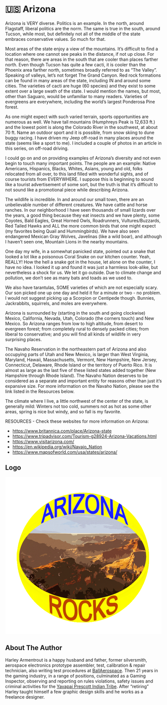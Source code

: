 # 🇺🇸 Arizona

Arizona is VERY diverse. Politics is an example. In the north, around Flagstaff,
liberal politics are the norm. The same is true in the south, around Tucson,
while most, but definitely not all of the middle of the state embraces
conservative values. So much for that.

Most areas of the state enjoy a view of the mountains. It’s difficult to find a
location where one cannot see peaks in the distance, if not up close. For that
reason, there are areas in the south that are cooler than places farther north.
Even though Tucson has quite a few cacti, it is cooler than the Phoenix area
farther north, sometimes broadly referred to as “The Valley”. Speaking of
valleys, let’s not forget The Grand Canyon. Red rock formations can be found in
many areas of the state, including IN and around some cities. The varieties of
cacti are huge (60 species) and they exist to some extent over a large swath of
the state. I would mention the names, but most, other than Saguaro, would be
unfamiliar to many readers. Varieties of evergreens are everywhere, including
the world’s largest Ponderosa Pine forest.

As one might expect with such varied terrain, sports opportunities are numerous
as well. We have tall mountains (Humphreys Peak is 12,633 ft.) and the lowest
point is along the Colorado River in the southwest, at about 70 ft. Name an
outdoor sport and it is possible, from snow skiing to dune buggy racing. I have
driven my Jeep off-road in many places around the state (seems like a sport to
me). I included a couple of photos in an article in this series, on off-road
driving.

I could go on and on providing examples of Arizona’s diversity and not even
begin to touch many important points. The people are an example: Native
Americans, Hispanics, Blacks, Whites, Asians, young and old, folks relocated
from all over, to this land filled with wonderful sights, and of course tourists
from EVERYWHERE. I suppose this is beginning to sound like a tourist
advertisement of some sort, but the truth is that it’s difficult to not sound
like a promotional piece while describing Arizona.

The wildlife is incredible. In and around our small town, there are an
unbelievable number of different creatures. We have cattle and horse ranches. In
our neighborhood I have seen thousands of small lizards over the years, a good
thing because they eat insects and we have plenty, some Coyotes, Bald Eagles,
Great Horned Owls, Roadrunners, Vultures/Buzzards, Red Tailed Hawks and ALL the
more common birds that one might expect (my favorites being Quail and
Hummingbirds). We have also seen endangered Mexican Gray Wolves, Javelinas (like
a wild boar), and although I haven’t seen one, Mountain Lions in the nearby
mountains.

One day my wife, in a somewhat panicked state, pointed out a snake that looked a
lot like a poisonous Coral Snake on our kitchen counter. Yeah, REALLY! How the
hell a snake got in the house, let alone on the counter, I have no idea. I
looked it up and found it was just a harmless look-alike, but nevertheless a
shock for us. We let it go outside. Due to climate change and pollution, we
don’t see as many bats and toads as we used to.

We also have tarantulas, SOME varieties of which are not especially scary. Our
son picked one up one day and held it for a minute or two - no problem. I would
not suggest picking up a Scorpion or Centipede though. Bunnies, Jackrabbits,
squirrels, and moles are everywhere.

Arizona is surrounded by (starting in the south and going clockwise) Mexico,
California, Nevada, Utah, Colorado (the corners touch) and New Mexico. So
Arizona ranges from low to high altitude, from desert to evergreen forest; from
completely rural to densely packed cities; from liberal to conservative; and you
will find all kinds of wildlife in very surprising places.

The Navaho Reservation in the northeastern part of Arizona and also occupying
parts of Utah and New Mexico, is larger than West Virginia, Maryland, Hawaii,
Massachusetts, Vermont, New Hampshire, New Jersey, Connecticut, Delaware, Rhode
Island or the territory of Puerto Rico. It is almost as large as the last five
of these listed states added together (New Hampshire through Rhode Island). The
Navaho Nation deserves to be considered as a separate and important entity for
reasons other than just it’s expansive size. For more information on the Navaho
Nation, please see the link listed in the Resources below.

The climate where I live, a little northwest of the center of the state, is
generally mild: Winters not too cold, summers not as hot as some other areas,
spring is nice but windy, and so fall is my favorite.

RESOURCES - Check these websites for more information on Arizona:

- <https://www.britannica.com/place/Arizona-state>
- <https://www.tripadvisor.com/Tourism-g28924-Arizona-Vacations.html>
- <https://www.visitarizona.com/>
- <https://en.wikipedia.org/wiki/Navajo_Nation>
- <https://www.mapsofworld.com/usa/states/arizona/>

## Logo

![arizona](_static/images/arizona/arizona.png)

## About The Author

Harley Armentrout is a happy husband and father, former silversmith, aerospace
electronics prototype assembler, test, calibration & repair technician, also
writing test procedures at [BallAerospace](https://www.ball.com/aerospace). Then
21 years in the gaming industry, in a range of positions, culminated as a Gaming
Inspector, observing and reporting on rules violations, safety issues and
criminal activities for the
[Yavapai Prescott Indian Tribe](https://buckyscasino.com/). After “retiring”
Harley taught himself a few graphic design skills and he works as a freelance
designer.
